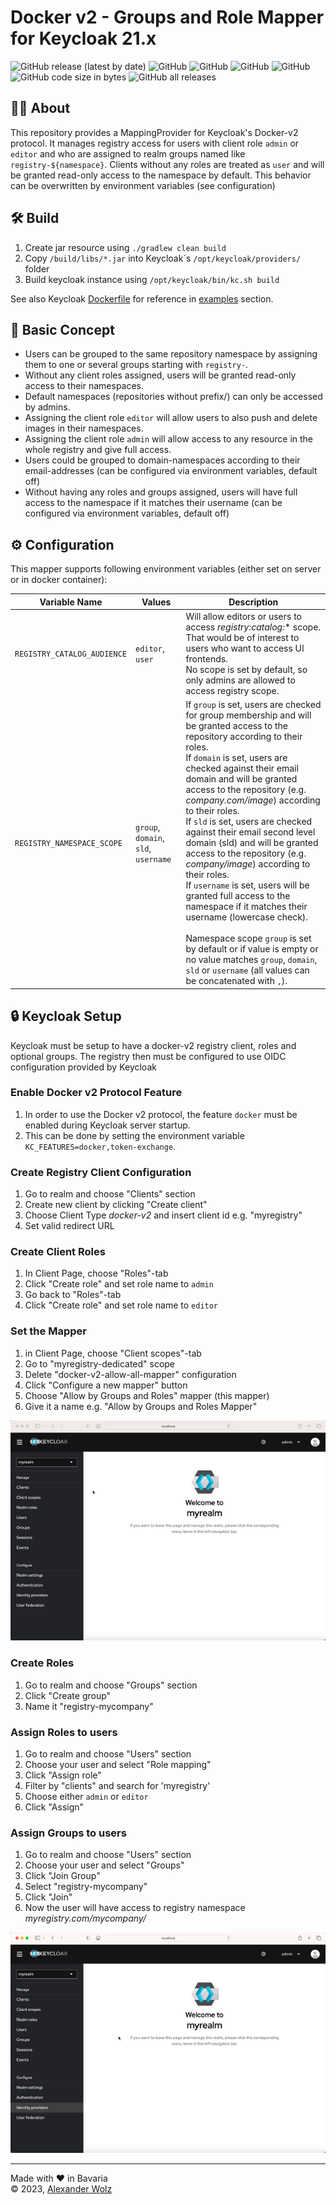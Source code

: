 # Docker v2 - Groups and Role Mapper for Keycloak 21.x

![GitHub release (latest by date)](https://img.shields.io/github/v/release/alexanderwolz/keycloak-docker-group-role-mapper)
![GitHub](https://img.shields.io/badge/keycloak-21.1.1-orange)
![GitHub](https://img.shields.io/badge/registry-2.8.2-orange)
![GitHub](https://img.shields.io/github/license/alexanderwolz/keycloak-docker-group-role-mapper)
![GitHub](https://img.shields.io/badge/test_cases-626-informational)
![GitHub code size in bytes](https://img.shields.io/github/languages/code-size/alexanderwolz/keycloak-docker-group-role-mapper)
![GitHub all releases](https://img.shields.io/github/downloads/alexanderwolz/keycloak-docker-group-role-mapper/total?color=informational)

## 🧑‍💻 About

This repository provides a MappingProvider for Keycloak's Docker-v2 protocol. It manages registry access for users with client role ```admin``` or ```editor``` and who are assigned to realm groups named like ```registry-${namespace}```. Clients without any roles are treated as ```user``` and will be granted read-only access to the namespace by default. This behavior can be overwritten by environment variables (see configuration) 

## 🛠️ Build
1. Create jar resource using ```./gradlew clean build```
2. Copy  ```/build/libs/*.jar``` into Keycloak´s ```/opt/keycloak/providers/``` folder
3. Build keycloak instance using ```/opt/keycloak/bin/kc.sh build```

See also Keycloak [Dockerfile](https://github.com/alexanderwolz/keycloak-docker-group-role-mapper/blob/main/examples/keycloak-with-mapper/Dockerfile) for reference in [examples](https://github.com/alexanderwolz/keycloak-docker-group-role-mapper/tree/main/examples) section.

## 🔬 Basic Concept
- Users can be grouped to the same repository namespace by assigning them to one or several groups starting with ```registry-```.
- Without any client roles assigned, users will be granted read-only access to their namespaces.
- Default namespaces (repositories without prefix/) can only be accessed by admins.
- Assigning the client role ```editor``` will allow users to also push and delete images in their namespaces.
- Assigning the client role ```admin``` will allow access to any resource in the whole registry and give full access.
- Users could be grouped to domain-namespaces according to their email-addresses  (can be configured via environment variables, default off)
- Without having any roles and groups assigned, users will have full access to the namespace if it matches their username (can be configured via environment variables, default off)

## ⚙️ Configuration
This mapper supports following environment variables (either set on server or in docker container):

| Variable Name                   | Values                                               | Description                                                                                                                                                                                                                                                                                                                                                                                                                                                                                                                                                                                                                                                                                                                                                                                                                              |
|---------------------------------|------------------------------------------------------|------------------------------------------------------------------------------------------------------------------------------------------------------------------------------------------------------------------------------------------------------------------------------------------------------------------------------------------------------------------------------------------------------------------------------------------------------------------------------------------------------------------------------------------------------------------------------------------------------------------------------------------------------------------------------------------------------------------------------------------------------------------------------------------------------------------------------------------|
| ```REGISTRY_CATALOG_AUDIENCE``` | ```editor```, ```user```                             | Will allow editors or users to access *registry:catalog:** scope. That would be of interest to users who want to access UI frontends.<br> No scope is set by default, so only admins are allowed to access registry scope.                                                                                                                                                                                                                                                                                                                                                                                                                                                                                                                                                                                                               |
| ```REGISTRY_NAMESPACE_SCOPE```  | ```group```, ```domain```, ```sld```, ```username``` | If ```group``` is set, users are checked for group membership and will be granted access to the repository according to their roles.<br>If ```domain``` is set, users are checked against their email domain and will be granted access to the repository (e.g. *company.com/image*) according to their roles.<br>If ```sld``` is set, users are checked against their email second level domain (sld) and will be granted access to the repository (e.g. *company/image*) according to their roles.<br>If ```username``` is set, users will be granted full access to the namespace if it matches their username (lowercase check).<br><br>Namespace scope ```group``` is set by default or if value is empty or no value matches ```group```, ```domain```, ```sld``` or ```username``` (all values can be concatenated with ```,```). |


## 🔒 Keycloak Setup

Keycloak must be setup to have a docker-v2 registry client, roles and optional groups. The registry then must be configured to use OIDC configuration provided by Keycloak

### Enable Docker v2 Protocol Feature
1. In order to use the Docker v2 protocol, the feature ```docker``` must be enabled during Keycloak server startup.
2. This can be done by setting the environment variable ```KC_FEATURES=docker,token-exchange```.

### Create Registry Client Configuration
1. Go to realm and choose "Clients" section
2. Create new client by clicking "Create client"
3. Choose Client Type *docker-v2* and insert client id e.g. "myregistry"
4. Set valid redirect URL

### Create Client Roles
1. In Client Page, choose "Roles"-tab
2. Click "Create role" and set role name to ```admin```
3. Go back to "Roles"-tab
4. Click "Create role" and set role name to ```editor```

### Set the Mapper
1. in Client Page, choose "Client scopes"-tab
2. Go to "myregistry-dedicated" scope
3. Delete "docker-v2-allow-all-mapper" configuration
4. Click "Configure a new mapper" button
5. Choose "Allow by Groups and Roles" mapper (this mapper)
6. Give it a name e.g. "Allow by Groups and Roles Mapper"

![Keycloak Registry Client Config](assets/keycloak-config/create_registry_client.gif)

### Create Roles
1. Go to realm and choose "Groups" section
2. Click "Create group"
3. Name it "registry-mycompany"

### Assign Roles to users
1. Go to realm and choose "Users" section
2. Choose your user and select "Role mapping"
3. Click "Assign role"
4. Filter by "clients" and search for 'myregistry'
5. Choose either ```admin``` or ```editor```
6. Click "Assign"

### Assign Groups to users
1. Go to realm and choose "Users" section
2. Choose your user and select "Groups"
3. Click "Join Group"
4. Select "registry-mycompany"
5. Click "Join"
6. Now the user will have access to registry namespace *myregistry.com/mycompany/*

![Keycloak Registry Client Config](assets/keycloak-config/assign_role_and_group_to_user.gif)

- - -

Made with ❤️ in Bavaria
<br>
© 2023, <a href="https://www.alexanderwolz.de"> Alexander Wolz
